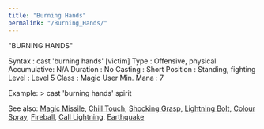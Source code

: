 ```yaml
---
title: "Burning Hands"
permalink: "/Burning_Hands/"
---
```


"BURNING HANDS"

Syntax : cast 'burning hands' \[victim\] Type : Offensive, physical
Accumulative: N/A Duration : No Casting : Short Position : Standing,
fighting Level : Level 5 Class : Magic User Min. Mana : 7

Example: \> cast 'burning hands' spirit

See also: [Magic Missile](Magic_Missile "wikilink"), [Chill
Touch](Chill_Touch "wikilink"), [Shocking
Grasp](Shocking_Grasp "wikilink"), [Lightning
Bolt](Lightning_Bolt "wikilink"), [Colour
Spray](Colour_Spray "wikilink"), [Fireball](Fireball "wikilink"), [Call
Lightning](Call_Lightning "wikilink"),
[Earthquake](Earthquake "wikilink")